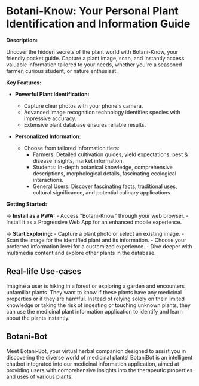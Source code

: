 # Botani-Know: Your Personal Plant Identification and Information Guide

**Description:**

Uncover the hidden secrets of the plant world with Botani-Know, your friendly pocket guide. Capture a plant image, scan, and instantly access valuable information tailored to your needs, whether you're a seasoned farmer, curious student, or nature enthusiast.

**Key Features:**

- **Powerful Plant Identification:**

  - Capture clear photos with your phone's camera.
  - Advanced image recognition technology identifies species with impressive accuracy.
  - Extensive plant database ensures reliable results.

- **Personalized Information:**

  - Choose from tailored information tiers:
    - Farmers: Detailed cultivation guides, yield expectations, pest & disease insights, market information.
    - Students: In-depth botanical knowledge, comprehensive descriptions, morphological details, fascinating ecological interactions.
    - General Users: Discover fascinating facts, traditional uses, cultural significance, and potential culinary applications.

**Getting Started:**

-> **Install as a PWA:** - Access "Botani-Know" through your web browser. - Install it as a Progressive Web App for an enhanced mobile experience.

-> **Start Exploring:** - Capture a plant photo or select an existing image. - Scan the image for the identified plant and its information. - Choose your preferred information level for a customized experience. - Dive deeper with multimedia content and explore other plants in the database.

## Real-life Use-cases

Imagine a user is hiking in a forest or exploring a garden and encounters unfamiliar plants. They want to know if these plants have any medicinal properties or if they are harmful. Instead of relying solely on their limited knowledge or taking the risk of ingesting or touching unknown plants, they can use the medicinal plant information application to identify and learn about the plants instantly.

## Botani-Bot

Meet Botani-Bot, your virtual herbal companion designed to assist you in discovering the diverse world of medicinal plants! BotaniBot is an intelligent chatbot integrated into our medicinal information application, aimed at providing users with comprehensive insights into the therapeutic properties and uses of various plants.
